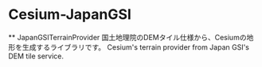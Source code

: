 Cesium-JapanGSI
===============


** JapanGSITerrainProvider
国土地理院のDEMタイル仕様から、Cesiumの地形を生成するライブラリです。
Cesium's terrain provider from Japan GSI's DEM tile service.
